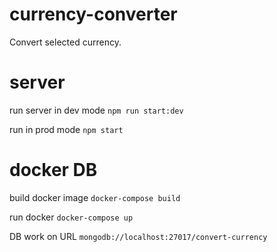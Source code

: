 # currency-converter
Convert selected currency.

# server
run server in dev mode `npm run start:dev`

run in prod mode `npm start`

# docker DB
build docker image `docker-compose build`

run docker `docker-compose up` 

DB work on URL `mongodb://localhost:27017/convert-currency`
